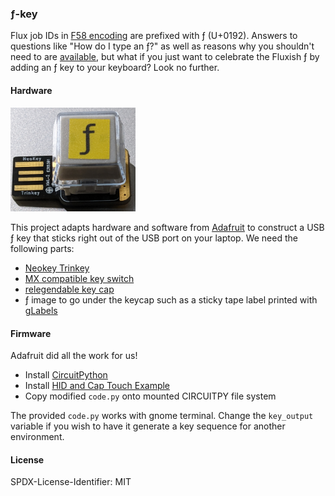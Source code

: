 ### ƒ-key

Flux job IDs in
[F58 encoding](https://flux-framework.readthedocs.io/projects/flux-rfc/en/latest/spec_19.html)
are prefixed with ƒ (U+0192).  Answers to questions like "How do I type an ƒ?"
as well as reasons why you shouldn't need to are
[available](https://flux-framework.readthedocs.io/en/latest/faqs.html#what-s-with-the-fancy-f),
but what if you just want to celebrate the Fluxish ƒ by adding an ƒ key to
your keyboard?  Look no further.

#### Hardware

<img src="png/proto.png" width="200">

This project adapts hardware and software from [Adafruit](https://adafruit.com)
to construct a USB ƒ key that sticks right out of the USB port on your laptop.
We need the following parts:
- [Neokey Trinkey](https://www.adafruit.com/product/5020)
- [MX compatible key switch](https://www.adafruit.com/product/5124)
- [relegendable key cap](https://www.adafruit.com/product/5039)
- ƒ image to go under the keycap such as a sticky tape label printed with [gLabels](https://help.gnome.org/users/glabels/stable/)

#### Firmware

Adafruit did all the work for us!
- Install [CircuitPython](https://learn.adafruit.com/adafruit-neokey-trinkey/circuitpython)
- Install [HID and Cap Touch Example](https://learn.adafruit.com/adafruit-neokey-trinkey/hid-and-cap-touch-example)
- Copy modified `code.py` onto mounted CIRCUITPY file system

The provided `code.py` works with gnome terminal.  Change the `key_output`
variable if you wish to have it generate a key sequence for another environment.

#### License

SPDX-License-Identifier: MIT
